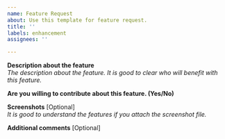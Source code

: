 ```yaml
---
name: Feature Request
about: Use this template for feature request.
title: ''
labels: enhancement
assignees: ''

---
```


**Description about the feature**  
*The description about the feature. It is good to clear who will benefit with this feature.*


**Are you willing to contribute about this feature. (Yes/No)**  


**Screenshots** [Optional]  
*It is good to understand the features if you attach the screenshot file.*


**Additional comments** [Optional]  

